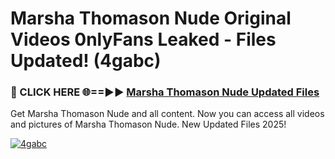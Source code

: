 # Marsha Thomason Nude Original Videos 0nlyFans Leaked - Files Updated! (4gabc)

<h3>🔴 CLICK HERE 🌐==►► <a href="https://tinyurl.com/5h6xmrr3" rel="nofollow">Marsha Thomason Nude Updated Files</a></h3>

Get Marsha Thomason Nude and all content. Now you can access all videos and pictures of Marsha Thomason Nude. New Updated Files 2025!

[![4gabc](https://i.imgur.com/KVD873Z.gif)](https://tinyurl.com/5h6xmrr3)
